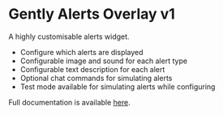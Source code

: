 # Gently Alerts Overlay v1
A highly customisable alerts widget. 

* Configure which alerts are displayed
* Configurable image and sound for each alert type
* Configurable text description for each alert
* Optional chat commands for simulating alerts
* Test mode available for simulating alerts while configuring

Full documentation is available [here](https://pixelchat.gently.org.uk/gently-alerts-v1).
